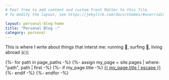 ```yaml
---
# Feel free to add content and custom Front Matter to this file.
# To modify the layout, see https://jekyllrb.com/docs/themes/#overriding-theme-defaults

layout: personal-blog-home
title: "Personal Blog 💡" 
category: personal
---
```


This is where I write about things that interst me: running 👟, surfing 🌊, living abroad 🇲🇽

{%- for path in page_paths -%}
  {%- assign my_page = site.pages | where: "path", path | first -%}
    {%- if my_page.title -%}
        <a class="page-link" href="{{ my_page.url | relative_url }}">{{ my_page.title | escape }}</a>
    {%- endif -%}
{%- endfor -%}